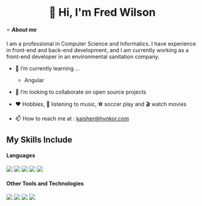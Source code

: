 <h1 align="center"><b>👋 Hi, I'm Fred Wilson</b></h1> 

⭐ ***About me***

I am a professional in Computer Science and Informatics.  I have experience in front-end and back-end development, and I am currently working as a front-end developer in an environmental sanitation company.
  
- 🌱 I’m currently learning ...
  - Angular
  
- 💞️ I’m looking to collaborate on open source projects
- ♥️ Hobbies, 🎵 listening to music, ⚽ soccer play and 🎬 watch movies
- 📫 How to reach me at : <a href="kaisher@hynkor.com">kaisher@hynkor.com</a>

## My Skills Include

<h4>Languages</h4>
<span>
  <img src="https://img.shields.io/badge/HTML5-E34F26?style=for-the-badge&logo=html5&logoColor=white">
  <img src="https://img.shields.io/badge/CSS3-1572B6?style=for-the-badge&logo=css3&logoColor=white">
  <img src="https://img.shields.io/badge/JavaScript-F7DF1E?style=for-the-badge&logo=javascript&logoColor=black">
  <img src= "https://img.shields.io/badge/typescript-%23007ACC.svg?style=for-the-badge&logo=typescript&logoColor=white">
  <img src="https://img.shields.io/badge/python-3670A0?style=for-the-badge&logo=python&logoColor=ffdd54">
</span>

<h4>Other Tools and Technologies</h4>
<span>
  <img src="https://img.shields.io/badge/Git-F05032?style=for-the-badge&logo=git&logoColor=white">
  <img src="https://img.shields.io/badge/GitHub-294172?style=for-the-badge&logo=github&logoColor=white">
  <img src="https://img.shields.io/badge/TailwindCSS-00b4d8?style=for-the-badge&logo=tailwindcss&logoColor=white">
   <img src="https://img.shields.io/badge/Astro-7400b8?style=for-the-badge&logo=Astro&logoColor=white">
</span>
<!---
KaisherCode/KaisherCode is a ✨ special ✨ repository because its `README.md` (this file) appears on your GitHub profile.
You can click the Preview link to take a look at your changes.
--->
